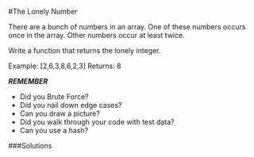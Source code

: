 #The Lonely Number

There are a bunch of numbers in an array. One of these numbers occurs once in the array. Other numbers occur at least twice. 

Write a function that returns the lonely integer.

Example: [2,6,3,8,6,2,3]
Returns:  8     


***REMEMBER***
- Did you Brute Force?
- Did you nail down edge cases?
- Can you draw a picture?
- Did you walk through your code with test data?
- Can you use a hash?

###Solutions

